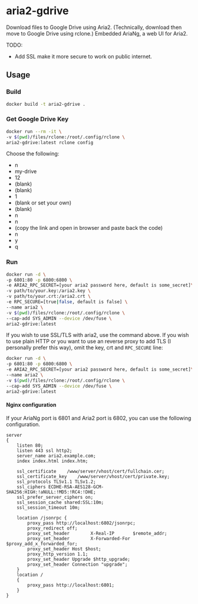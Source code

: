 # aria2-gdrive
Download files to Google Drive using Aria2. (Technically, download then move to Google Drive using rclone.) Embedded AriaNg, a web UI for Aria2.

TODO:
- Add SSL make it more secure to work on public internet.

## Usage
### Build
```bash
docker build -t aria2-gdrive .
```

### Get Google Drive Key
```bash
docker run --rm -it \
-v $(pwd)/files/rclone:/root/.config/rclone \
aria2-gdrive:latest rclone config
```
Choose the following:
- n
- my-drive
- 12
- (blank)
- (blank)
- 1
- (blank or set your own)
- (blank)
- n
- n
- (copy the link and open in browser and paste back the code)
- n
- y
- q

### Run
```bash
docker run -d \
-p 6801:80 -p 6800:6800 \
-e ARIA2_RPC_SECRET=[your aria2 password here, default is some_secret]\
-v path/to/your.key:/aria2.key \
-v path/to/your.crt:/aria2.crt \
-e RPC_SECURE=[true|false, default is false] \
--name aria2 \
-v $(pwd)/files/rclone:/root/.config/rclone \
--cap-add SYS_ADMIN --device /dev/fuse \
aria2-gdrive:latest
```
If you wish to use SSL/TLS with aria2, use the command above. If you wish to use plain HTTP or you want to use an reverse proxy to add TLS (I personally prefer this way), omit the key, crt and `RPC_SECURE` line:

```bash
docker run -d \
-p 6801:80 -p 6800:6800 \
-e ARIA2_RPC_SECRET=[your aria2 password here, default is some_secret]\
--name aria2 \
-v $(pwd)/files/rclone:/root/.config/rclone \
--cap-add SYS_ADMIN --device /dev/fuse \
aria2-gdrive:latest
```

#### Nginx configuration
If your AriaNg port is 6801 and Aria2 port is 6802, you can use the following configuration.
```
server
{
    listen 80;
    listen 443 ssl http2;
    server_name aria2.example.com;
    index index.html index.htm;
    
    ssl_certificate    /www/server/vhost/cert/fullchain.cer;
    ssl_certificate_key    /www/server/vhost/cert/private.key;
    ssl_protocols TLSv1.1 TLSv1.2;
    ssl_ciphers ECDHE-RSA-AES128-GCM-SHA256:HIGH:!aNULL:!MD5:!RC4:!DHE;
    ssl_prefer_server_ciphers on;
    ssl_session_cache shared:SSL:10m;
    ssl_session_timeout 10m;

    location /jsonrpc {
        proxy_pass http://localhost:6802/jsonrpc;
        proxy_redirect off;
        proxy_set_header        X-Real-IP       $remote_addr;
        proxy_set_header        X-Forwarded-For $proxy_add_x_forwarded_for;
        proxy_set_header Host $host;
        proxy_http_version 1.1;
        proxy_set_header Upgrade $http_upgrade;
        proxy_set_header Connection "upgrade";
    }
    location /
    {
        proxy_pass http://localhost:6801;
    }
}
```